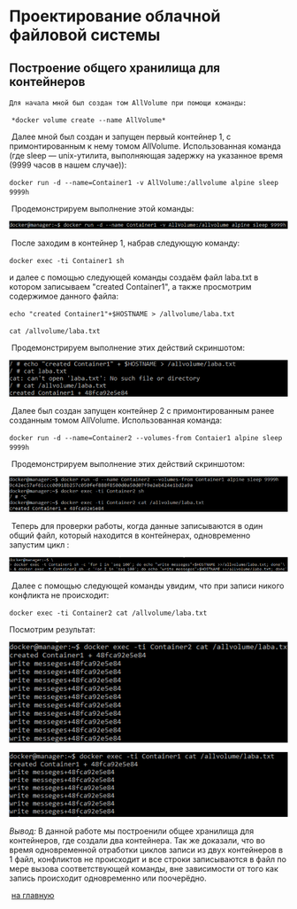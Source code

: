 # Проектирование облачной файловой системы

## Построение общего хранилища для контейнеров

 	Для начала мной был создан том AllVolume при помощи команды:

​     `*docker volume create --name AllVolume*`

​	Далее мной был создан и запущен первый контейнер 1, с примонтированным к нему томом AllVolume. Использованная команда (где sleep — unix-утилита, выполняющая задержку на указанное время (9999 часов в нашем случае)):

`docker run -d --name=Container1 -v AllVolume:/allvolume alpine sleep 9999h`

​	Продемонстрируем выполнение этой команды:

![crcont1](crcont1.PNG)

​	После заходим в контейнер 1, набрав следующую команду:

`docker exec -ti Container1 sh`

и далее с помощью следующей команды создаём файл laba.txt в котором записываем "created Container1", а также просмотрим содержимое данного файла:

`echo "created Container1"+$HOSTNAME > /allvolume/laba.txt`

`cat /allvolume/laba.txt`

​	Продемонстрируем выполнение этих действий скриншотом:

![cr3](cr3.PNG)

​	Далее был создан запущен контейнер 2 с примонтированным ранее созданным томом AllVolume. Использованная команда:

`docker run -d --name=Container2 --volumes-from Contaier1 alpine sleep 9999h`

​	Продемонстрируем выполнение этих действий скриншотом:

![cr4](cr4.PNG)

​	Теперь для проверки работы, когда данные записываются в один общий файл, который находится в контейнерах, одновременно запустим цикл :

![cr5](cr5.PNG)

​	Далее с помощью следующей команды увидим, что  при записи никого конфликта не происходит:

`docker exec -ti Container2 cat /allvolume/laba.txt`

Посмотрим результат:

![cr6](cr6.PNG)

![cr7](cr7.PNG)

*Вывод:*  В данной работе мы построенили общее хранилища для контейнеров, где создали два контейнера. Так же доказали, что во время одновременной отработки циклов записи из двух контейнеров в 1 файл, конфликтов не происходит и все строки записываются в файл по мере вызова соответствующей команды, вне зависимости от того как запись происходит одновременно или поочерёдно.

​       [на главную](main.md)                        

















